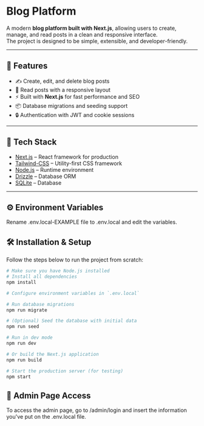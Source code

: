 # Blog Platform

A modern **blog platform built with Next.js**, allowing users to create, manage,
and read posts in a clean and responsive interface.  
The project is designed to be simple, extensible, and developer-friendly.

---

## 🚀 Features

- ✍️ Create, edit, and delete blog posts
- 📖 Read posts with a responsive layout
- ⚡ Built with **Next.js** for fast performance and SEO
- 📦 Database migrations and seeding support
- 🔒 Authentication with JWT and cookie sessions

---

## 📂 Tech Stack

- [Next.js](https://nextjs.org/) – React framework for production
- [Tailwind-CSS](https://tailwindcss.com/) – Utility-first CSS framework
- [Node.js](https://nodejs.org/) – Runtime environment
- [Drizzle](https://orm.drizzle.team/) – Database ORM
- [SQLite](https://sqlite.org/) – Database

---

## ⚙️ Environment Variables

Rename .env.local-EXAMPLE file to .env.local and edit the variables.

## 🛠️ Installation & Setup

Follow the steps below to run the project from scratch:

```sh
# Make sure you have Node.js installed
# Install all dependencies
npm install

# Configure environment variables in `.env.local`

# Run database migrations
npm run migrate

# (Optional) Seed the database with initial data
npm run seed

# Run in dev mode
npm run dev

# Or build the Next.js application
npm run build

# Start the production server (for testing)
npm start
```

## 🔨 Admin Page Access

To access the admin page, go to /admin/login and insert the information you've
put on the .env.local file.

